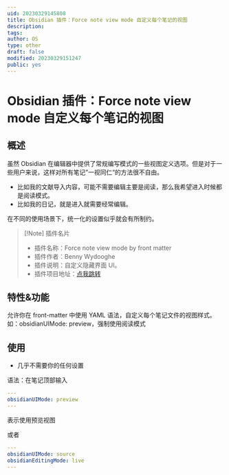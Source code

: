 ```yaml
---
uid: 20230329145808
title: Obsidian 插件：Force note view mode 自定义每个笔记的视图
description:
tags:
author: OS
type: other
draft: false
modified: 20230329151247
public: yes
---
```


# Obsidian 插件：Force note view mode 自定义每个笔记的视图

## 概述

虽然 Obsidian 在编辑器中提供了常规编写模式的一些视图定义选项。但是对于一些用户来说，这样对所有笔记”一视同仁“的方法很不自由。

-   比如我的文献导入内容，可能不需要编辑主要是阅读，那么我希望进入时候都是阅读模式。
-   比如我的日记，就是进入就需要经常编辑。

在不同的使用场景下，统一化的设置似乎就会有所制约。

> [!Note] 插件名片
> -   插件名称：Force note view mode by front matter
> -   插件作者：Benny Wydooghe
> -   插件说明：自定义隐藏界面 UI。
> -   插件项目地址：[点我跳转](https://github.com/bwydoogh/obsidian-force-view-mode-of-note)

## 特性&功能

允许你在 front-matter 中使用 YAML 语法，自定义每个笔记文件的视图样式。如：obsidianUIMode: preview，强制使用阅读模式

## 使用

-   几乎不需要你的任何设置

语法：在笔记顶部输入

```YAML
---
obsidianUIMode: preview
---
```

表示使用预览视图

或者

```YAML
---
obsidianUIMode: source
obsidianEditingMode: live
---
```